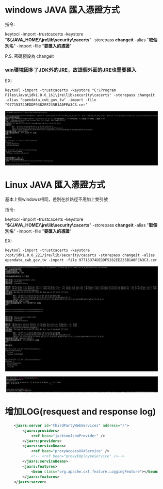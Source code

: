 # **windows JAVA 匯入憑證方式**

指令:

keytool -import -trustcacerts -keystore "**${JAVA_HOME}\jre\lib\security\cacerts**" -storepass **changeit** -alias "**取個別名**" -import -file "**要匯入的憑證**"

P.S. 密碼預設為 changeit

### **win環境因多了JDK外的JRE，故這個外面的JRE也需要匯入**

EX:

```console
keytool -import -trustcacerts -keystore "C:\Program Files\Java\jdk1.8.0_161\jre\lib\security\cacerts" -storepass changeit -alias "opendata_cwb_gov_tw" -import -file "97715374DEDDF9382EE235B1A0FEA3C3.cer"
```

![013](images/pic013.png)

# **Linux JAVA 匯入憑證方式**

基本上與windows相同，差別在於路徑不用加上雙引號

指令:

keytool -import -trustcacerts -keystore "**${JAVA_HOME}\jre\lib\security\cacerts**" -storepass **changeit** -alias "**取個別名**" -import -file "**要匯入的憑證**"

EX:

```
keytool -import -trustcacerts -keystore /opt/jdk1.8.0_221/jre/lib/security/cacerts -storepass changeit -alias opendata_cwb_gov_tw -import -file 97715374DEDDF9382EE235B1A0FEA3C3.cer
```

![014](images/pic014.png)

![015](images/pic015.png)

# 增加LOG(resquest and response log)
```xml
	<jaxrs:server id="thirdPartyWebServices" address="/">
		<jaxrs:providers>
			<ref bean="jacksonJsonProvider" />
		</jaxrs:providers>
		<jaxrs:serviceBeans>
			<ref bean="proxyAccessXXXService" />
            <!-- <ref bean="proxyEmployeeService" />-->
		</jaxrs:serviceBeans>
		<jaxrs:features>
			<bean class="org.apache.cxf.feature.LoggingFeature"></bean>
		</jaxrs:features>
	</jaxrs:server>
```
